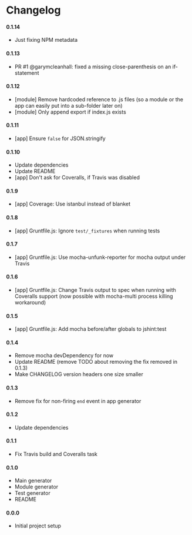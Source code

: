 # Changelog

#### 0.1.14
  - Just fixing NPM metadata

#### 0.1.13
  - PR #1 @garymcleanhall: fixed a missing close-parenthesis on an if-statement

#### 0.1.12
  - [module] Remove hardcoded reference to .js files (so a module or the app can easily put into a sub-folder later on)
  - [module] Only append export if index.js exists

#### 0.1.11
  - [app] Ensure `false` for JSON.stringify

#### 0.1.10
  - Update dependencies
  - Update README
  - [app] Don't ask for Coveralls, if Travis was disabled

#### 0.1.9
  - [app] Coverage: Use istanbul instead of blanket

#### 0.1.8
  - [app] Gruntfile.js: Ignore `test/_fixtures` when running tests

#### 0.1.7
  - [app] Gruntfile.js: Use mocha-unfunk-reporter for mocha output under Travis

#### 0.1.6
  - [app] Gruntfile.js: Change Travis output to spec when running with Coveralls support (now possible with mocha-multi process killing workaround)

#### 0.1.5
  - [app] Gruntfile.js: Add mocha before/after globals to jshint:test

#### 0.1.4
  - Remove mocha devDependency for now
  - Update README (remove TODO about removing the fix removed in 0.1.3)
  - Make CHANGELOG version headers one size smaller

#### 0.1.3
  - Remove fix for non-firing `end` event in app generator

#### 0.1.2
  - Update dependencies

#### 0.1.1
  - Fix Travis build and Coveralls task

#### 0.1.0
  - Main generator
  - Module generator
  - Test generator
  - README

#### 0.0.0
  - Initial project setup
